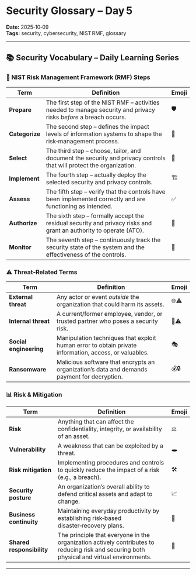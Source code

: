 # Security Glossary – Day 5 

**Date:** 2025‑10‑09  
**Tags:** security, cybersecurity, NIST RMF, glossary  

---  

## 📚 Security Vocabulary – Daily Learning Series  

### 🔧 NIST Risk Management Framework (RMF) Steps  

| Term      | Definition                                                                                                   | Emoji |
|-----------|--------------------------------------------------------------------------------------------------------------|-------|
| **Prepare**   | The first step of the NIST RMF – activities needed to manage security and privacy risks *before* a breach occurs. | 🛡️ |
| **Categorize**| The second step – defines the impact levels of information systems to shape the risk‑management process.          | 📂 |
| **Select**    | The third step – choose, tailor, and document the security and privacy controls that will protect the organization. | 🎯 |
| **Implement** | The fourth step – actually deploy the selected security and privacy controls.                                      | 🏗️ |
| **Assess**    | The fifth step – verify that the controls have been implemented correctly and are functioning as intended.        | ✅ |
| **Authorize** | The sixth step – formally accept the residual security and privacy risks and grant an authority to operate (ATO). | 🛂 |
| **Monitor**   | The seventh step – continuously track the security state of the system and the effectiveness of the controls.     | 👀 |

### ⚠️ Threat‑Related Terms  

| Term            | Definition                                                                                     | Emoji |
|-----------------|------------------------------------------------------------------------------------------------|-------|
| **External threat** | Any actor or event *outside* the organization that could harm its assets.                     | 🌐⚠️ |
| **Internal threat** | A current/former employee, vendor, or trusted partner who poses a security risk.               | 👤⚠️ |
| **Social engineering** | Manipulation techniques that exploit human error to obtain private information, access, or valuables. | 🎭 |
| **Ransomware**        | Malicious software that encrypts an organization’s data and demands payment for decryption.   | 💰🔒 |

### 📊 Risk & Mitigation  

| Term                | Definition                                                                                              | Emoji |
|---------------------|---------------------------------------------------------------------------------------------------------|-------|
| **Risk**            | Anything that can affect the confidentiality, integrity, or availability of an asset.                  | ⚖️ |
| **Vulnerability**   | A weakness that can be exploited by a threat.                                                          | 🕳️ |
| **Risk mitigation**| Implementing procedures and controls to quickly reduce the impact of a risk (e.g., a breach).           | 🛠️ |
| **Security posture**| An organization’s overall ability to defend critical assets and adapt to change.                        | 📈 |
| **Business continuity**| Maintaining everyday productivity by establishing risk‑based disaster‑recovery plans.                 | 🔄 |
| **Shared responsibility**| The principle that everyone in the organization actively contributes to reducing risk and securing both physical and virtual environments. | 🤝 |

---  
